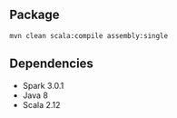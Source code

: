 ## Package
```shell
mvn clean scala:compile assembly:single
```

## Dependencies
* Spark 3.0.1
* Java 8
* Scala 2.12
